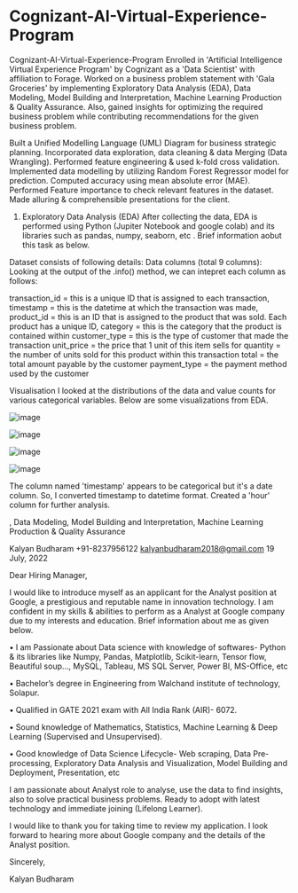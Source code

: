 # Cognizant-AI-Virtual-Experience-Program
Cognizant-AI-Virtual-Experience-Program
Enrolled in 'Artificial Intelligence Virtual Experience Program' by Cognizant as a 'Data Scientist' with affiliation to Forage. Worked on a business problem statement with 'Gala Groceries' by implementing Exploratory Data Analysis (EDA), Data Modeling, Model Building and Interpretation, Machine Learning Production & Quality Assurance. Also, gained insights for optimizing the required business problem while contributing recommendations for the given business problem.

Built a Unified Modelling Language (UML) Diagram for business strategic planning.
Incorporated data exploration, data cleaning & data Merging (Data Wrangling).
Performed feature engineering & used k-fold cross validation.
Implemented data modelling by utilizing Random Forest Regressor model for prediction.
Computed accuracy using mean absolute error (MAE).
Performed Feature importance to check relevant features in the dataset.
Made alluring & comprehensible presentations for the client.


1. Exploratory Data Analysis (EDA)
After collecting the data, EDA is performed using Python (Jupiter Notebook and google colab) and its libraries such as pandas, numpy, seaborn, etc . Brief information aobut this task as below.

Dataset consists of following details:
Data columns (total 9 columns):
Looking at the output of the .info() method, we can intepret each column as follows:

transaction_id = this is a unique ID that is assigned to each transaction,
timestamp = this is the datetime at which the transaction was made,
product_id = this is an ID that is assigned to the product that was sold. Each product has a unique ID,
category = this is the category that the product is contained within
customer_type = this is the type of customer that made the transaction
unit_price = the price that 1 unit of this item sells for
quantity = the number of units sold for this product within this transaction
total = the total amount payable by the customer
payment_type = the payment method used by the customer



Visualisation
I looked at the distributions of the data and value counts for various categorical variables. Below are some visualizations from EDA.

![image](https://user-images.githubusercontent.com/112246352/197334973-1caec0e6-fd1b-47e1-97d9-52d09aad6acf.png)


![image](https://user-images.githubusercontent.com/112246352/197334980-bd221048-7f98-4636-952a-6c2a9dee1b73.png)


![image](https://user-images.githubusercontent.com/112246352/197334991-983bb625-19ac-4f5f-a3c8-e2159a9faf95.png)


![image](https://user-images.githubusercontent.com/112246352/197334999-91448297-1ad4-4775-871f-dc56fecf2b7f.png)





The column named 'timestamp' appears to be categorical but it's a date column. So, I converted timestamp to datetime format. Created a 'hour' column for further analysis.



, Data Modeling, Model Building and Interpretation, Machine Learning Production & Quality Assurance



Kalyan Budharam
+91-8237956122
kalyanbudharam2018@gmail.com 
19 July, 2022


Dear Hiring Manager,

I would like to introduce myself as an applicant for the Analyst position at Google, a prestigious and reputable name in innovation technology. I am confident in my skills & abilities to perform as a Analyst at Google company due to my interests and education. Brief information about me as given below.

•	I am Passionate about Data science with knowledge of softwares- Python & its libraries like Numpy, Pandas, Matplotlib, Scikit-learn, Tensor flow, Beautiful soup..., MySQL, Tableau, MS SQL Server, Power BI, MS-Office, etc

•	Bachelor’s degree in Engineering from Walchand institute of technology, Solapur. 

•	Qualified in GATE 2021 exam with All India Rank (AIR)- 6072.

•	Sound knowledge of Mathematics, Statistics, Machine Learning & Deep Learning (Supervised and Unsupervised).

•	Good knowledge of Data Science Lifecycle- Web scraping, Data Pre-processing, Exploratory Data Analysis and Visualization, Model Building and Deployment, Presentation, etc  

I am passionate about Analyst role to analyse, use the data to find insights, also to solve practical business problems. Ready to adopt with latest technology and immediate joining (Lifelong Learner).

I would like to thank you for taking time to review my application. I look forward to hearing more about Google company and the details of the Analyst position.


Sincerely,

Kalyan Budharam




